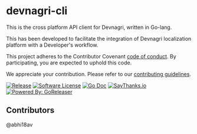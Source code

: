 # devnagri-cli


This is the cross platform API client for Devnagri, written in Go-lang.

This has been developed to facilitate the integration of Devnagri localization platform with a Developer's workflow.



This project adheres to the Contributor Covenant [code of conduct](./.github/CODE_OF_CONDUCT.md). By participating, you are expected to uphold this code. 

We appreciate your contribution. Please refer to our [contributing guidelines](./.github/CONTRIBUTING.md). 
 
[![Release](https://img.shields.io/github/release/FourtekIT/devnagri-cli.svg?style=flat-square)](https://github.com/FourtekIT/devnagri-cli/releases/latest) 
[![Software License](https://img.shields.io/badge/license-MIT-brightgreen.svg?style=flat-square)](LICENSE.md) 
[![Go Doc](https://img.shields.io/badge/godoc-reference-blue.svg?style=flat-square)](https://godoc.org/github.com/FourtekIT/devnagri-cli)
[![SayThanks.io](https://img.shields.io/badge/SayThanks.io-%E2%98%BC-1EAEDB.svg?style=flat-square)](https://saythanks.io/to/abhi18av) 
[![Powered By: GoReleaser](https://img.shields.io/badge/powered%20by-goreleaser-green.svg?style=flat-square)](https://github.com/goreleaser) 




## Contributors

@abhi18av
